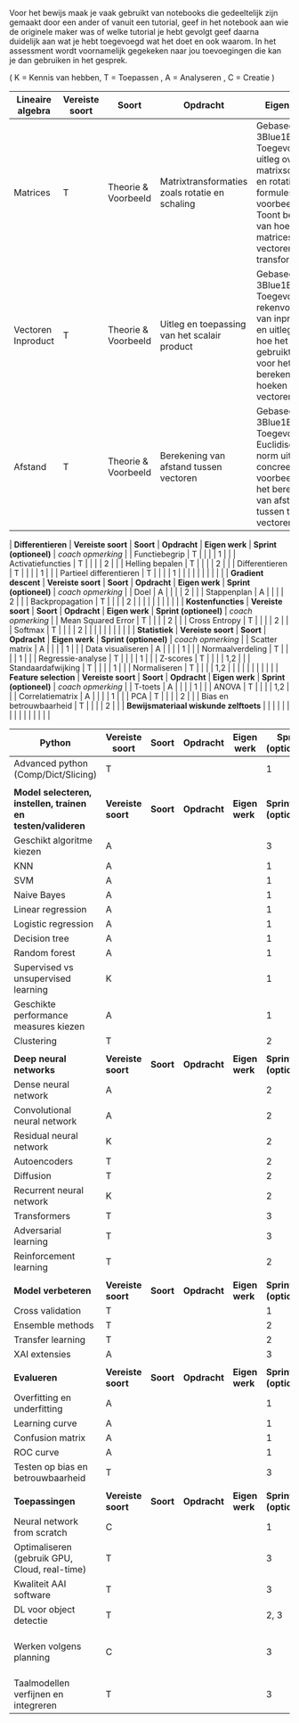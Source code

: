 Voor het bewijs maak je vaak gebruikt van notebooks die gedeeltelijk zijn gemaakt door een ander of vanuit een tutorial, geef in het notebook aan wie de originele maker was of welke tutorial je hebt gevolgt geef daarna duidelijk aan wat je hebt toegevoegd wat het doet en ook waarom. In het assessment wordt voornamelijk gegekeken naar jou toevoegingen die kan je dan gebruiken in het gesprek.

( K = Kennis van hebben, T = Toepassen , A = Analyseren , C = Creatie )

| **Lineaire algebra**     | **Vereiste soort** | **Soort** | **Opdracht**                                  | **Eigen werk**                                                                                                                                                                   | **Sprint (optioneel)** | *coach opmerking* |
|--------------------------|--------------------|-----------|-----------------------------------------------|----------------------------------------------------------------------------------------------------------------------------------------------------------------------------------|------------------------|--------------------|
| Matrices                 | T                  | Theorie & Voorbeeld | Matrixtransformaties zoals rotatie en schaling | Gebaseerd op 3Blue1Brown. Toegevoegd: uitleg over matrixschaling en rotatie met formules én voorbeelden. Toont begrip van hoe matrices vectoren transformeren.                    | 1                      |                    |
| Vectoren Inproduct       | T                  | Theorie & Voorbeeld | Uitleg en toepassing van het scalair product  | Gebaseerd op 3Blue1Brown. Toegevoegd: rekenvoorbeeld van inproduct en uitleg over hoe het gebruikt wordt voor het berekenen van hoeken tussen vectoren.                           | 1                      |                    |
| Afstand                  | T                  | Theorie & Voorbeeld | Berekening van afstand tussen vectoren        | Gebaseerd op 3Blue1Brown. Toegevoegd: Euclidische norm uitleg met concreet voorbeeld van het berekenen van afstand tussen twee vectoren.                                          | 1                      |                    |

| **Differentieren** | **Vereiste soort** | **Soort** | **Opdracht** | **Eigen werk** | **Sprint (optioneel)** | *coach opmerking* |
| Functiebegrip | T | | | | 1 | | 
| Activatiefuncties | T | | | | 2 | |
| Helling bepalen | T | | | | 2 | | 
| Differentieren | T | | | | 1 | |
| Partieel differentieren | T | | | | 1 | |
| | | | | | | |
| **Gradient descent** | **Vereiste soort** | **Soort** | **Opdracht** | **Eigen werk** | **Sprint (optioneel)** | *coach opmerking* |
| Doel | A | | | | 2 | |
| Stappenplan | A | | | | 2 | |
| Backpropagation | T | | | | 2 | |
| | | | | | | |
| **Kostenfuncties** | **Vereiste soort** | **Soort** | **Opdracht** | **Eigen werk** | **Sprint (optioneel)** | *coach opmerking* |
| Mean Squared Error | T | | | | 2 | |
| Cross Entropy | T | | | | 2 | |
| Softmax | T | | | | 2 | |
| | | | | | | |
| **Statistiek** | **Vereiste soort** | **Soort** | **Opdracht** | **Eigen werk** | **Sprint (optioneel)** | *coach opmerking* |
| Scatter matrix | A | | | | 1 | |
| Data visualiseren | A | | | | 1 | |
| Normaalverdeling | T | | | | 1 | |
| Regressie-analyse | T | | | | 1 | |
| Z-scores | T | | | | 1,2 | |
| Standaardafwijking | T | | | | 1 | |
| Normaliseren | T | | | | 1,2 | |
| | | | | | | |
| **Feature selection** | **Vereiste soort** | **Soort** | **Opdracht** | **Eigen werk** | **Sprint (optioneel)** | *coach opmerking* |
| T-toets | A | | | | 1 | |
| ANOVA | T | | | | 1,2 | |
| Correlatiematrix | A | | | | 1 | |
| PCA | T | | | | 2 | |
| Bias en betrouwbaarheid | T | | | | 2 | |
| **Bewijsmateriaal wiskunde zelftoets** | | | | | | |
| | | | | | | |

| **Python** | **Vereiste soort** | **Soort** | **Opdracht** | **Eigen werk** | **Sprint (optioneel)** | *coach opmerking* |
| --- | --- | --- | --- | --- | --- | --- |
| Advanced python (Comp/Dict/Slicing) | T | | | | 1 | |
| | | | | | | |
| **Model selecteren, instellen, trainen en testen/valideren** | **Vereiste soort** | **Soort** | **Opdracht** | **Eigen werk** | **Sprint (optioneel)** | *coach opmerking* |
| Geschikt algoritme kiezen | A | | | | 3 | |
| KNN | A | | | | 1 | |
| SVM | A | | | | 1 | |
| Naive Bayes | A | | | | 1 | |
| Linear regression | A | | | | 1 | |
| Logistic regression | A | | | | 1 | |
| Decision tree | A | | | | 1 | |
| Random forest | A | | | | 1 | |
| Supervised vs unsupervised learning | K | | | | 1 | |
| Geschikte performance measures kiezen | A | | | | 1 | |
| Clustering | T | |  | | 2 | |
| | | | | | | |
| **Deep neural networks** | **Vereiste soort** | **Soort** | **Opdracht** | **Eigen werk** | **Sprint (optioneel)** | *coach opmerking* |
| Dense neural network | A | | | | 2 | |
| Convolutional neural network | A | | | | 2 | |
| Residual neural network | K | | | | 2 | |
| Autoencoders | T | | | | 2 | |
| Diffusion | T | | | | 2 | |
| Recurrent neural network | K | | | | 2 | |
| Transformers | T | | | | 3 | |
| Adversarial learning | T | | | | 3 | |
| Reinforcement learning | T | | | | 2 | |
| | | | | | | |
| **Model verbeteren** | **Vereiste soort** | **Soort** | **Opdracht** | **Eigen werk** | **Sprint (optioneel)** | *coach opmerking* |
| Cross validation | T | | | | 1 | |
| Ensemble methods | T | | | | 2 | |
| Transfer learning | T | | | | 2 | |
| XAI extensies | A | | | | 3 | |
| | | | | | | |
| **Evalueren** | **Vereiste soort** | **Soort** | **Opdracht** | **Eigen werk** | **Sprint (optioneel)** | *coach opmerking* |
| Overfitting en underfitting | A |  | | | 1 | |
| Learning curve | A | | | | 1 | |
| Confusion matrix | A | | | | 1 | |
| ROC curve | A | | | | 1 | |
| Testen op bias en betrouwbaarheid | T | | | | 3 | |
| | | | | | | |
| **Toepassingen** | **Vereiste soort** | **Soort** | **Opdracht** | **Eigen werk** | **Sprint (optioneel)** | *coach opmerking* |
| Neural network from scratch | C | | | | 1 | |
| Optimaliseren (gebruik GPU, Cloud, real-time) | T | | | | 3 | |
| Kwaliteit AAI software | T | | | | 3 | |
| DL voor object detectie | T | | | | 2, 3 | |
| Werken volgens planning | C | | | | 3 | [This is an internal link to weekplanning](weekplanning.md) |
| Taalmodellen verfijnen en integreren | T | | | | 3 | |
